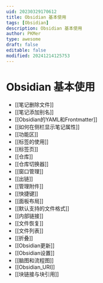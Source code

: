 ```yaml
---
uid: 20230329170612
title: Obsidian 基本使用
tags: [Obsidian]
description: Obsidian 基本使用
author: PKMer
type: awesome
draft: false
editable: false
modified: 20241214125753
---
```


# Obsidian 基本使用

- [[笔记删除文件]]
- [[笔记添加别名]]
- [[Obsidian的YAML和Frontmatter]]
- [[如何在侧栏显示笔记属性]]
- [[功能区]]
- [[标签的使用]]
- [[标签页]]
- [[仓库]]
- [[仓库切换器]]
- [[窗口管理]]
- [[出链]]
- [[管理附件]]
- [[快捷键]]
- [[面板布局]]
- [[默认支持的文件格式]]
- [[内部链接]]
- [[文件恢复]]
- [[文件列表]]
- [[折叠]]
- [[Obsidian更新]]
- [[Obsidian设置]]
- [[脑图和流程图]]
- [[Obsidian_URI]]
- [[块链接与块引用]]